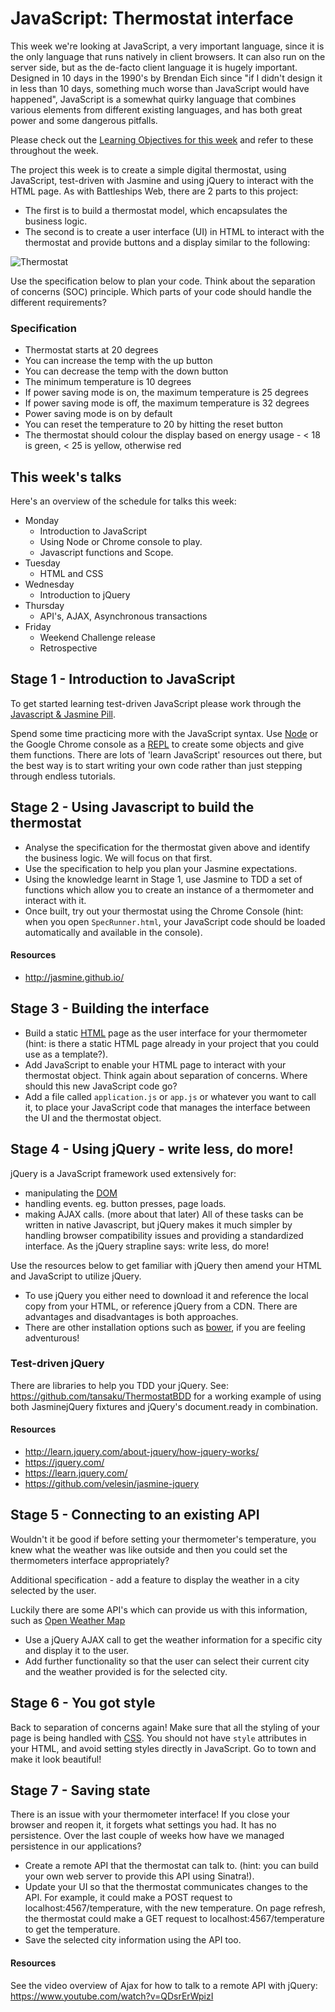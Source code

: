 # JavaScript: Thermostat interface

This week we're looking at JavaScript, a very important language, since it is the only language that runs natively in client browsers.  It can also run on the server side, but as the de-facto client language it is hugely important.  Designed in 10 days in the 1990's by Brendan Eich since "if I didn't design it in less than 10 days, something much worse than JavaScript would have happened", JavaScript is a somewhat quirky language that combines various elements from different existing languages, and has both great power and some dangerous pitfalls.

Please check out the [Learning Objectives for this week](learning_objectives.md) and refer to these throughout the week.

The project this week is to create a simple digital thermostat, using JavaScript, test-driven with Jasmine and using jQuery to interact with the HTML page.  As with Battleships Web, there are 2 parts to this project:

* The first is to build a thermostat model, which encapsulates the business logic.
* The second is to create a user interface (UI) in HTML to interact with the thermostat and provide buttons and a display similar to the following:


![Thermostat](../images/thermostat.png)

Use the specification below to plan your code.  Think about the separation of concerns (SOC) principle.  Which parts of your code should handle the different requirements?

### Specification

- Thermostat starts at 20 degrees
- You can increase the temp with the up button
- You can decrease the temp with the down button
- The minimum temperature is 10 degrees
- If power saving mode is on, the maximum temperature is 25 degrees
- If power saving mode is off, the maximum temperature is 32 degrees
- Power saving mode is on by default
- You can reset the temperature to 20 by hitting  the reset button
- The thermostat should colour the display based on energy usage - < 18 is green, < 25 is yellow, otherwise red


## This week's talks
Here's an overview of the schedule for talks this week:

* Monday
  * Introduction to JavaScript
  * Using Node or Chrome console to play.
  * Javascript functions and Scope.
* Tuesday
  * HTML and CSS
* Wednesday
  * Introduction to jQuery
* Thursday
  * API's, AJAX, Asynchronous transactions
* Friday
  * Weekend Challenge release
  * Retrospective


## Stage 1 - Introduction to JavaScript

To get started learning test-driven JavaScript please work through the [Javascript & Jasmine Pill](../pills/javascript&JasminePill.md).

Spend some time practicing more with the JavaScript syntax.  Use [Node](https://nodejs.org/) or the Google Chrome console as a [REPL](http://en.wikipedia.org/wiki/Read%E2%80%93eval%E2%80%93print_loop) to create some objects and give them functions.  There are lots of 'learn JavaScript' resources out there, but the best way is to start writing your own code rather than just stepping through endless tutorials.


## Stage 2 - Using Javascript to build the thermostat

* Analyse the specification for the thermostat given above and identify the business logic.  We will focus on that first.
* Use the specification to help you plan your Jasmine expectations.
* Using the knowledge learnt in Stage 1, use Jasmine to TDD a set of functions which allow you to create an instance of a thermometer and interact with it.
* Once built, try out your thermostat using the Chrome Console (hint: when you open `SpecRunner.html`, your JavaScript code should be loaded automatically and available in the console).

#### Resources
* http://jasmine.github.io/


## Stage 3 - Building the interface
* Build a static [HTML](https://github.com/makersacademy/course/blob/master/pills/html.md) page as the user interface for your thermometer (hint: is there a static HTML page already in your project that you could use as a template?).
* Add JavaScript to enable your HTML page to interact with your thermostat object.  Think again about separation of concerns.  Where should this new JavaScript code go?
* Add a file called `application.js` or `app.js` or whatever you want to call it, to place your JavaScript code that manages the interface between the UI and the thermostat object.


## Stage 4 - Using jQuery - write less, do more!
jQuery is a JavaScript framework used extensively for:
  * manipulating the [DOM](https://developer.mozilla.org/en-US/docs/Web/API/Document_Object_Model)
  * handling events. eg. button presses, page loads.
  * making AJAX calls. (more about that later)
All of these tasks can be written in native Javascript, but jQuery makes it much simpler by handling browser compatibility issues and providing a standardized interface.  As the jQuery strapline says: write less, do more!

Use the resources below to get familiar with jQuery then amend your HTML and JavaScript to utilize jQuery.
  * To use jQuery you either need to download it and reference the local copy from your HTML, or reference jQuery from a CDN.  There are advantages and disadvantages is both approaches.
  * There are other installation options such as [bower](http://bower.io/), if you are feeling adventurous!

### Test-driven jQuery
There are libraries to help you TDD your jQuery.  See: https://github.com/tansaku/ThermostatBDD for a working example of using both JasminejQuery fixtures and jQuery's document.ready in combination.

#### Resources

* http://learn.jquery.com/about-jquery/how-jquery-works/
* https://jquery.com/
* https://learn.jquery.com/
* https://github.com/velesin/jasmine-jquery


## Stage 5 - Connecting to an existing API
Wouldn't it be good if before setting your thermometer's temperature, you knew what the weather was like outside and then you could set the thermometers interface appropriately?

Additional specification - add a feature to display the weather in a city selected by the user.

Luckily there are some API's which can provide us with this information, such as [Open Weather Map](http://openweathermap.org/api)

* Use a jQuery AJAX call to get the weather information for a specific city and display it to the user.
* Add further functionality so that the user can select their current city and the weather provided is for the selected city.

## Stage 6 - You got style
Back to separation of concerns again!  Make sure that all the styling of your page is being handled with [CSS](https://github.com/makersacademy/course/blob/master/pills/css.md).  You should not have `style` attributes in your HTML, and avoid setting styles directly in JavaScript.   Go to town and make it look beautiful!


## Stage 7 - Saving state
There is an issue with your thermometer interface!  If you close your browser and reopen it, it forgets what settings you had. It has no persistence. Over the last couple of weeks how have we managed persistence in our applications?

* Create a remote API that the thermostat can talk to. (hint: you can build your own web server to provide this API using Sinatra!).
* Update your UI so that the thermostat communicates changes to the API. For example, it could make a POST request to localhost:4567/temperature, with the new temperature.  On page refresh, the thermostat could make a GET request to localhost:4567/temperature to get the temperature.
* Save the selected city information using the API too.

#### Resources
See the video overview of Ajax for how to talk to a remote API with jQuery: https://www.youtube.com/watch?v=QDsrErWpizI
